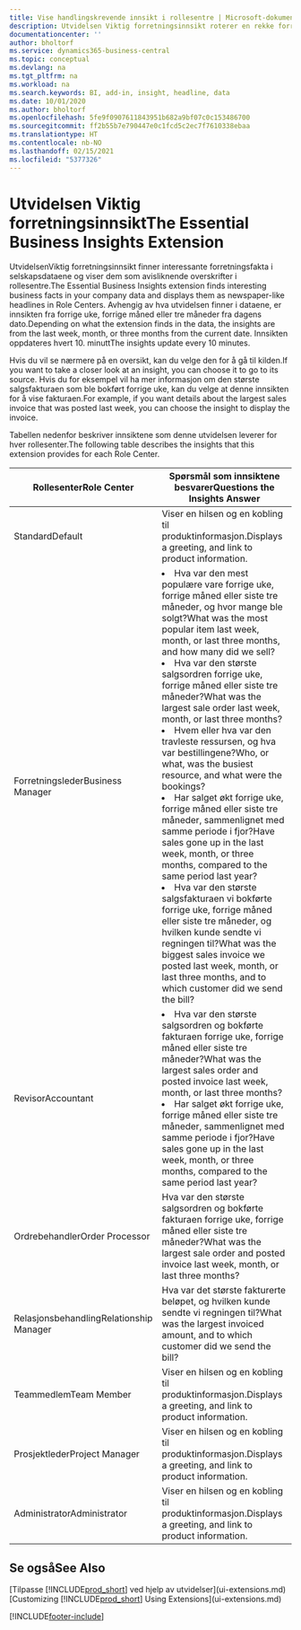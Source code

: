 ```yaml
---
title: Vise handlingskrevende innsikt i rollesentre | Microsoft-dokumentasjon
description: Utvidelsen Viktig forretningsinnsikt roterer en rekke forretningsinnsikt i rollesentre.
documentationcenter: ''
author: bholtorf
ms.service: dynamics365-business-central
ms.topic: conceptual
ms.devlang: na
ms.tgt_pltfrm: na
ms.workload: na
ms.search.keywords: BI, add-in, insight, headline, data
ms.date: 10/01/2020
ms.author: bholtorf
ms.openlocfilehash: 5fe9f0907611843951b682a9bf07c0c153486700
ms.sourcegitcommit: ff2b55b7e790447e0c1fcd5c2ec7f7610338ebaa
ms.translationtype: HT
ms.contentlocale: nb-NO
ms.lasthandoff: 02/15/2021
ms.locfileid: "5377326"
---
```

# <a name="the-essential-business-insights-extension"></a><span data-ttu-id="73542-103">Utvidelsen Viktig forretningsinnsikt</span><span class="sxs-lookup"><span data-stu-id="73542-103">The Essential Business Insights Extension</span></span>
<span data-ttu-id="73542-104">UtvidelsenViktig forretningsinnsikt finner interessante forretningsfakta i selskapsdataene og viser dem som avisliknende overskrifter i rollesentre.</span><span class="sxs-lookup"><span data-stu-id="73542-104">The Essential Business Insights extension finds interesting business facts in your company data and displays them as newspaper-like headlines in Role Centers.</span></span> <span data-ttu-id="73542-105">Avhengig av hva utvidelsen finner i dataene, er innsikten fra forrige uke, forrige måned eller tre måneder fra dagens dato.</span><span class="sxs-lookup"><span data-stu-id="73542-105">Depending on what the extension finds in the data, the insights are from the last week, month, or three months from the current date.</span></span> <span data-ttu-id="73542-106">Innsikten oppdateres hvert 10. minutt</span><span class="sxs-lookup"><span data-stu-id="73542-106">The insights update every 10 minutes.</span></span>  

<span data-ttu-id="73542-107">Hvis du vil se nærmere på en oversikt, kan du velge den for å gå til kilden.</span><span class="sxs-lookup"><span data-stu-id="73542-107">If you want to take a closer look at an insight, you can choose it to go to its source.</span></span> <span data-ttu-id="73542-108">Hvis du for eksempel vil ha mer informasjon om den største salgsfakturaen som ble bokført forrige uke, kan du velge at denne innsikten for å vise fakturaen.</span><span class="sxs-lookup"><span data-stu-id="73542-108">For example, if you want details about the largest sales invoice that was posted last week, you can choose the insight to display the invoice.</span></span>

<span data-ttu-id="73542-109">Tabellen nedenfor beskriver innsiktene som denne utvidelsen leverer for hver rollesenter.</span><span class="sxs-lookup"><span data-stu-id="73542-109">The following table describes the insights that this extension provides for each Role Center.</span></span>

|<span data-ttu-id="73542-110">Rollesenter</span><span class="sxs-lookup"><span data-stu-id="73542-110">Role Center</span></span>|<span data-ttu-id="73542-111">Spørsmål som innsiktene besvarer</span><span class="sxs-lookup"><span data-stu-id="73542-111">Questions the Insights Answer</span></span>|
|----|-----|
|<span data-ttu-id="73542-112">Standard</span><span class="sxs-lookup"><span data-stu-id="73542-112">Default</span></span>|<span data-ttu-id="73542-113">Viser en hilsen og en kobling til produktinformasjon.</span><span class="sxs-lookup"><span data-stu-id="73542-113">Displays a greeting, and link to product information.</span></span>|
|<span data-ttu-id="73542-114">Forretningsleder</span><span class="sxs-lookup"><span data-stu-id="73542-114">Business Manager</span></span>|<li> <span data-ttu-id="73542-115">Hva var den mest populære vare forrige uke, forrige måned eller siste tre måneder, og hvor mange ble solgt?</span><span class="sxs-lookup"><span data-stu-id="73542-115">What was the most popular item last week, month, or last three months, and how many did we sell?</span></span><br><li> <span data-ttu-id="73542-116">Hva var den største salgsordren forrige uke, forrige måned eller siste tre måneder?</span><span class="sxs-lookup"><span data-stu-id="73542-116">What was the largest sale order last week, month, or last three months?</span></span><br><li> <span data-ttu-id="73542-117">Hvem eller hva var den travleste ressursen, og hva var bestillingene?</span><span class="sxs-lookup"><span data-stu-id="73542-117">Who, or what, was the busiest resource, and what were the bookings?</span></span><br><li> <span data-ttu-id="73542-118">Har salget økt forrige uke, forrige måned eller siste tre måneder, sammenlignet med samme periode i fjor?</span><span class="sxs-lookup"><span data-stu-id="73542-118">Have sales gone up in the last week, month, or three months, compared to the same period last year?</span></span><br><li> <span data-ttu-id="73542-119">Hva var den største salgsfakturaen vi bokførte forrige uke, forrige måned eller siste tre måneder, og hvilken kunde sendte vi regningen til?</span><span class="sxs-lookup"><span data-stu-id="73542-119">What was the biggest sales invoice we posted last week, month, or last three months, and to which customer did we send the bill?</span></span></li> |
|<span data-ttu-id="73542-120">Revisor</span><span class="sxs-lookup"><span data-stu-id="73542-120">Accountant</span></span>|<li> <span data-ttu-id="73542-121">Hva var den største salgsordren og bokførte fakturaen forrige uke, forrige måned eller siste tre måneder?</span><span class="sxs-lookup"><span data-stu-id="73542-121">What was the largest sales order and posted invoice last week, month, or last three months?</span></span><br><li> <span data-ttu-id="73542-122">Har salget økt forrige uke, forrige måned eller siste tre måneder, sammenlignet med samme periode i fjor?</span><span class="sxs-lookup"><span data-stu-id="73542-122">Have sales gone up in the last week, month, or three months, compared to the same period last year?</span></span> |
|<span data-ttu-id="73542-123">Ordrebehandler</span><span class="sxs-lookup"><span data-stu-id="73542-123">Order Processor</span></span>| <span data-ttu-id="73542-124">Hva var den største salgsordren og bokførte fakturaen forrige uke, forrige måned eller siste tre måneder?</span><span class="sxs-lookup"><span data-stu-id="73542-124">What was the largest sale order and posted invoice last week, month, or last three months?</span></span>|
|<span data-ttu-id="73542-125">Relasjonsbehandling</span><span class="sxs-lookup"><span data-stu-id="73542-125">Relationship Manager</span></span>| <span data-ttu-id="73542-126">Hva var det største fakturerte beløpet, og hvilken kunde sendte vi regningen til?</span><span class="sxs-lookup"><span data-stu-id="73542-126">What was the largest invoiced amount, and to which customer did we send the bill?</span></span>|
|<span data-ttu-id="73542-127">Teammedlem</span><span class="sxs-lookup"><span data-stu-id="73542-127">Team Member</span></span>| <span data-ttu-id="73542-128">Viser en hilsen og en kobling til produktinformasjon.</span><span class="sxs-lookup"><span data-stu-id="73542-128">Displays a greeting, and link to product information.</span></span>|
|<span data-ttu-id="73542-129">Prosjektleder</span><span class="sxs-lookup"><span data-stu-id="73542-129">Project Manager</span></span>| <span data-ttu-id="73542-130">Viser en hilsen og en kobling til produktinformasjon.</span><span class="sxs-lookup"><span data-stu-id="73542-130">Displays a greeting, and link to product information.</span></span>|
|<span data-ttu-id="73542-131">Administrator</span><span class="sxs-lookup"><span data-stu-id="73542-131">Administrator</span></span>| <span data-ttu-id="73542-132">Viser en hilsen og en kobling til produktinformasjon.</span><span class="sxs-lookup"><span data-stu-id="73542-132">Displays a greeting, and link to product information.</span></span>|

## <a name="see-also"></a><span data-ttu-id="73542-133">Se også</span><span class="sxs-lookup"><span data-stu-id="73542-133">See Also</span></span>
<span data-ttu-id="73542-134">[Tilpasse [!INCLUDE[prod_short](includes/prod_short.md)] ved hjelp av utvidelser](ui-extensions.md)</span><span class="sxs-lookup"><span data-stu-id="73542-134">[Customizing [!INCLUDE[prod_short](includes/prod_short.md)] Using Extensions](ui-extensions.md)</span></span>


[!INCLUDE[footer-include](includes/footer-banner.md)]